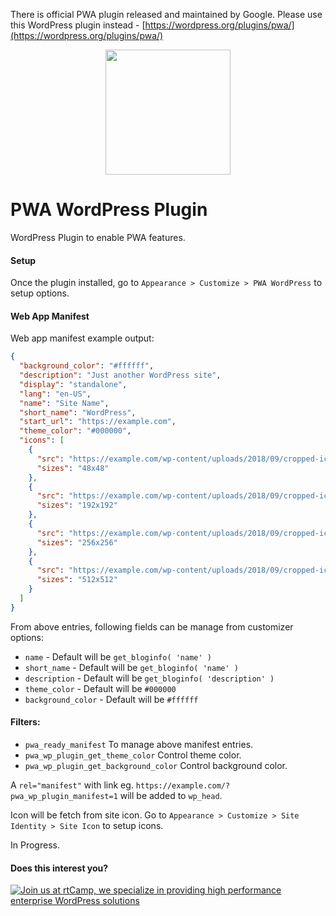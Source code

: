 There is official PWA plugin released and maintained by Google. Please use this WordPress plugin instead - [https://wordpress.org/plugins/pwa/](https://wordpress.org/plugins/pwa/)

<p align="center">
<a href="https://rtcamp.com" target="_blank"><img width="200"src="https://rtcamp.com/wp-content/uploads/2018/04/rtcamp-logo-1.svg"></a>
</p>

# PWA WordPress Plugin
WordPress Plugin to enable PWA features.

#### Setup

Once the plugin installed, go to `Appearance > Customize > PWA WordPress` to setup options.

#### Web App Manifest
Web app manifest example output:

```json
{
  "background_color": "#ffffff",
  "description": "Just another WordPress site",
  "display": "standalone",
  "lang": "en-US",
  "name": "Site Name",
  "short_name": "WordPress",
  "start_url": "https://example.com",
  "theme_color": "#000000",
  "icons": [
    {
      "src": "https://example.com/wp-content/uploads/2018/09/cropped-icon-512-1-48x48.png",
      "sizes": "48x48"
    },
    {
      "src": "https://example.com/wp-content/uploads/2018/09/cropped-icon-512-1-192x192.png",
      "sizes": "192x192"
    },
    {
      "src": "https://example.com/wp-content/uploads/2018/09/cropped-icon-512-1-256x256.png",
      "sizes": "256x256"
    },
    {
      "src": "https://example.com/wp-content/uploads/2018/09/cropped-icon-512-1.png",
      "sizes": "512x512"
    }
  ]
}
```

From above entries, following fields can be manage from customizer options:

- `name` - Default will be `get_bloginfo( 'name' )`
- `short_name` - Default will be `get_bloginfo( 'name' )`
- `description` - Default will be `get_bloginfo( 'description' )`
- `theme_color` - Default will be `#000000`
- `background_color` - Default will be `#ffffff`

#### Filters:

- `pwa_ready_manifest` To manage above manifest entries.
- `pwa_wp_plugin_get_theme_color` Control theme color.
- `pwa_wp_plugin_get_background_color` Control background color.

A `rel="manifest"` with link eg. `https://example.com/?pwa_wp_plugin_manifest=1` will be added to `wp_head`.

Icon will be fetch from site icon. Go to `Appearance > Customize > Site Identity > Site Icon` to setup icons.

In Progress.

#### Does this interest you?

<a href="https://rtcamp.com/"><img src="https://rtcamp.com/wp-content/uploads/2019/04/github-banner@2x.png" alt="Join us at rtCamp, we specialize in providing high performance enterprise WordPress solutions"></a>
